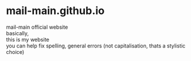 # mail-main.github.io
mail-main official website <br>
basically, <br>
this is my website <br>
you can help fix spelling, general errors (not capitalisation, thats a stylistic choice)
